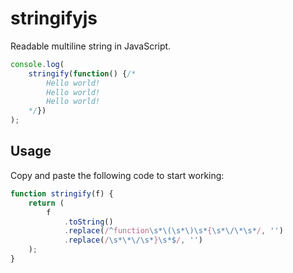 # stringifyjs

Readable multiline string in JavaScript.

```javascript
console.log(
	stringify(function() {/*
		Hello world!
		Hello world!
		Hello world!
	*/})
);
```

## Usage

Copy and paste the following code to start working:

```javascript
function stringify(f) {
	return (
		f
			.toString()
			.replace(/^function\s*\(\s*\)\s*{\s*\/\*\s*/, '')
			.replace(/\s*\*\/\s*}\s*$/, '')
	);
}
```
